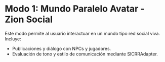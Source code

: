 # Modo 1: Mundo Paralelo Avatar - Zion Social

Este modo permite al usuario interactuar en un mundo tipo red social viva.
Incluye:
- Publicaciones y diálogo con NPCs y jugadores.
- Evaluación de tono y estilo de comunicación mediante SICRRAdapter.
